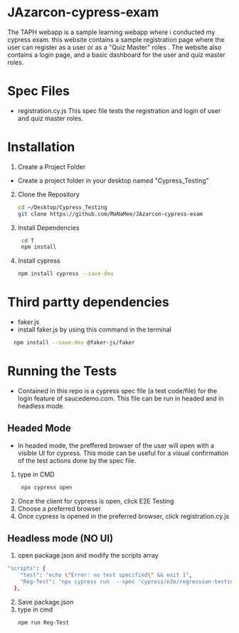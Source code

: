 # JAzarcon-cypress-exam

The TAPH webapp is a sample learning webapp where i conducted my cypress exam. this website contains a sample registration page where the user can register as a user or as a "Quiz Master" roles . The website also contains a login page, and a basic dashboard for the user and quiz master roles.

# Spec Files
- registration.cy.js
    This spec file tests the registration and login of user and quiz master roles.


# Installation
1. Create a Project Folder
  - Create a project folder in your desktop named "Cypress_Testing" 
2. Clone the Repository
    ```bash
    cd ~/Desktop/Cypress_Testing
    git clone https://github.com/MaNaMee/JAzarcon-cypress-exam
    ```
3. Install Dependencies
   ```bash
    cd T
    npm install
    ```
4. Install cypress
   ``` bash
   npm install cypress --save-dev
   ```

# Third partty dependencies
- faker.js
 - install faker.js by using this command in the terminal
 ```bash
   npm install --save-dev @faker-js/faker
 ```
   
# Running the Tests
 - Contained in this repo is a cypress spec file (a test code/file) for the login feature of saucedemo.com. This file can be run in headed and in headless mode.

## Headed Mode
 - In headed mode, the preffered browser of the user will open with a visible UI for cypress. This mode can be useful for a visual confirmation of the test actions done by the spec file.

1. type in CMD
   ```bash
    npx cypress open
    ```
2. Once the client for cypress is open, click E2E Testing
3. Choose a preferred browser
4. Once cypress is opened in the preferred browser, click registration.cy.js

## Headless mode (NO UI)

1. open package.json and modify the scripts array
``` bash
"scripts": {
    "test": "echo \"Error: no test specified\" && exit 1",
    "Reg-Test": "npx cypress run  --spec 'cypress/e2e/regression-testing/registration.cy.js' --browser chrome" 
  },
```
2. Save package.json
3. type in cmd
   ``` bash
   npm run Reg-Test
   ```

